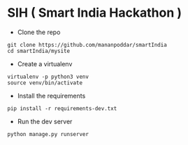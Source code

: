 # SIH ( Smart India Hackathon )




- Clone the repo
``` 
git clone https://github.com/mananpoddar/smartIndia
cd smartIndia/mysite
```
- Create a virtualenv
```
virtualenv -p python3 venv
source venv/bin/activate
```

- Install the requirements
```
pip install -r requirements-dev.txt
```

- Run the dev server
```
python manage.py runserver
```
